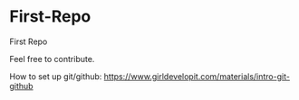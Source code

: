 # First-Repo
First Repo

Feel free to contribute.

How to set up git/github: https://www.girldevelopit.com/materials/intro-git-github
